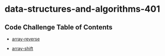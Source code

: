 # data-structures-and-algorithms-401

## Code Challenge Table of Contents

- [array-reverse](challenges/arrayReverse/array-reverse.js)

- [array-shift](challenges/arrayShift/array-shift.js)
